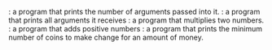 :  a program that prints the number of arguments passed into it.
:  a program that prints all arguments it receives
:  a program that multiplies two numbers.
:  a program that adds positive numbers
:  a program that prints the minimum number of coins to make change for an amount of money.
